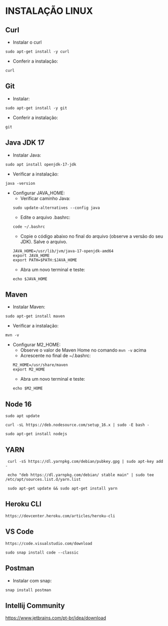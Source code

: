 # INSTALAÇÃO LINUX

## Curl
- Instalar o curl
```
sudo apt-get install -y curl
```
- Conferir a instalação: 
```
curl
```

## Git

- Instalar: 
```
sudo apt-get install -y git
```

- Conferir a instalação: 
```
git
```

## Java JDK 17

- Instalar Java: 
```
sudo apt install openjdk-17-jdk
```

- Verificar a instalação: 
```
java -version
```
- Configurar JAVA_HOME:
  - Verificar caminho Java: 
  ```
  sudo update-alternatives --config java
  ```
  - Edite o arquivo .bashrc: 
  ```
  code ~/.bashrc
  ```
  - Copie o código abaixo no final do arquivo (observe a versão do seu JDK). Salve o arquivo.
  ```
  JAVA_HOME=/usr/lib/jvm/java-17-openjdk-amd64
  export JAVA_HOME
  export PATH=$PATH:$JAVA_HOME
  ```
  - Abra um novo terminal e teste: 
  ```
  echo $JAVA_HOME
  ```

## Maven

- Instalar Maven: 
```
sudo apt-get install maven
```
- Verificar a instalação: 
```
mvn -v
```
- Configurar M2_HOME:
  - Observe o valor de Maven Home no comando `mvn -v` acima
  - Acrescente no final de ~/.bashrc:
  ```
  M2_HOME=/usr/share/maven
  export M2_HOME
  ```
  - Abra um novo terminal e teste: 
  ```
  echo $M2_HOME
  ```

## Node 16

```
sudo apt update

curl -sL https://deb.nodesource.com/setup_16.x | sudo -E bash -

sudo apt-get install nodejs
```

## YARN

```
 curl -sS https://dl.yarnpkg.com/debian/pubkey.gpg | sudo apt-key add -
 
 echo "deb https://dl.yarnpkg.com/debian/ stable main" | sudo tee /etc/apt/sources.list.d/yarn.list
 
 sudo apt-get update && sudo apt-get install yarn

```

## Heroku CLI

```
https://devcenter.heroku.com/articles/heroku-cli
```

## VS Code

```
https://code.visualstudio.com/download

sudo snap install code --classic
```

## Postman
- Instalar com snap: 
```
snap install postman
```

## Intellij Community
https://www.jetbrains.com/pt-br/idea/download

